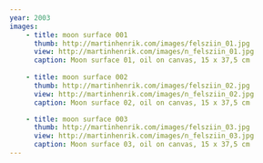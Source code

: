 ```yaml
---
year: 2003
images:
    - title: moon surface 001
      thumb: http://martinhenrik.com/images/felsziin_01.jpg
      view: http://martinhenrik.com/images/n_felsziin_01.jpg
      caption: Moon surface 01, oil on canvas, 15 x 37,5 cm
      
    - title: moon surface 002
      thumb: http://martinhenrik.com/images/felsziin_02.jpg
      view: http://martinhenrik.com/images/n_felsziin_02.jpg
      caption: Moon surface 02, oil on canvas, 15 x 37,5 cm

    - title: moon surface 003
      thumb: http://martinhenrik.com/images/felsziin_03.jpg
      view: http://martinhenrik.com/images/n_felsziin_03.jpg
      caption: Moon surface 03, oil on canvas, 15 x 37,5 cm
---
```

